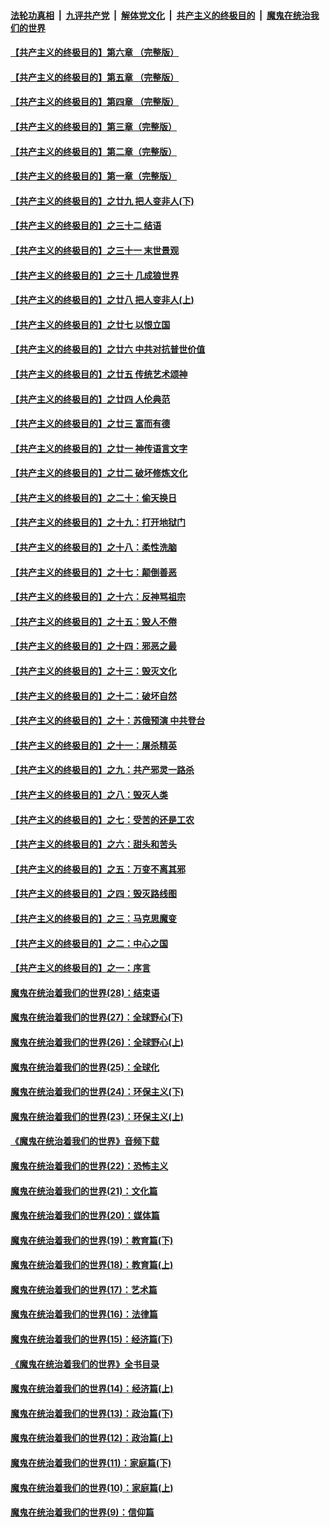 ####  [法轮功真相](../../../../basic/blob/master/README.md?t=04111201) &nbsp;|&nbsp; [九评共产党](../../../../9ping.md/blob/master/README.md?t=04111201) &nbsp;|&nbsp; [解体党文化](../../../../jtdwh.md/blob/master/README.md?t=04111201)  &nbsp;|&nbsp; [共产主义的终极目的](../../../../gczydzjmd.md/blob/master/README.md?t=04111201) &nbsp;|&nbsp; [魔鬼在统治我们的世界](../../../../mgztzwmdsj.md/blob/master/README.md?t=04111201) 

#### [【共产主义的终极目的】第六章 （完整版）](../pages/nsc422/n11428913.md?t=04111201) 

#### [【共产主义的终极目的】第五章 （完整版）](../pages/nsc422/n11428912.md?t=04111201) 

#### [【共产主义的终极目的】第四章 （完整版）](../pages/nsc422/n11428907.md?t=04111201) 

#### [【共产主义的终极目的】第三章（完整版）](../pages/nsc422/n11428848.md?t=04111201) 

#### [【共产主义的终极目的】第二章（完整版）](../pages/nsc422/n11428831.md?t=04111201) 

#### [【共产主义的终极目的】第一章（完整版）](../pages/nsc422/n11417651.md?t=04111201) 

#### [【共产主义的终极目的】之廿九 把人变非人(下)](../pages/nsc422/n11344140.md?t=04111201) 

#### [【共产主义的终极目的】之三十二 结语](../pages/nsc422/n11360535.md?t=04111201) 

#### [【共产主义的终极目的】之三十一 末世景观](../pages/nsc422/n11351129.md?t=04111201) 

#### [【共产主义的终极目的】之三十 几成狼世界](../pages/nsc422/n11348280.md?t=04111201) 

#### [【共产主义的终极目的】之廿八 把人变非人(上)](../pages/nsc422/n11340492.md?t=04111201) 

#### [【共产主义的终极目的】之廿七 以恨立国](../pages/nsc422/n11336944.md?t=04111201) 

#### [【共产主义的终极目的】之廿六 中共对抗普世价值](../pages/nsc422/n11324785.md?t=04111201) 

#### [【共产主义的终极目的】之廿五 传统艺术颂神](../pages/nsc422/n11296396.md?t=04111201) 

#### [【共产主义的终极目的】之廿四 人伦典范](../pages/nsc422/n11296397.md?t=04111201) 

#### [【共产主义的终极目的】之廿三 富而有德](../pages/nsc422/n11283598.md?t=04111201) 

#### [【共产主义的终极目的】之廿一 神传语言文字](../pages/nsc422/n11263265.md?t=04111201) 

#### [【共产主义的终极目的】之廿二 破坏修炼文化](../pages/nsc422/n11245728.md?t=04111201) 

#### [【共产主义的终极目的】之二十：偷天换日](../pages/nsc422/n11238846.md?t=04111201) 

#### [【共产主义的终极目的】之十九：打开地狱门](../pages/nsc422/n11206376.md?t=04111201) 

#### [【共产主义的终极目的】之十八：柔性洗脑](../pages/nsc422/n11199994.md?t=04111201) 

#### [【共产主义的终极目的】之十七：颠倒善恶](../pages/nsc422/n11179782.md?t=04111201) 

#### [【共产主义的终极目的】之十六：反神骂祖宗](../pages/nsc422/n11166798.md?t=04111201) 

#### [【共产主义的终极目的】之十五：毁人不倦](../pages/nsc422/n11166792.md?t=04111201) 

#### [【共产主义的终极目的】之十四：邪恶之最](../pages/nsc422/n11150249.md?t=04111201) 

#### [【共产主义的终极目的】之十三：毁灭文化](../pages/nsc422/n11135227.md?t=04111201) 

#### [【共产主义的终极目的】之十二：破坏自然](../pages/nsc422/n11135214.md?t=04111201) 

#### [【共产主义的终极目的】之十：苏俄预演 中共登台](../pages/nsc422/n11118424.md?t=04111201) 

#### [【共产主义的终极目的】之十一：屠杀精英](../pages/nsc422/n11118442.md?t=04111201) 

#### [【共产主义的终极目的】之九：共产邪灵一路杀](../pages/nsc422/n11114139.md?t=04111201) 

#### [【共产主义的终极目的】之八：毁灭人类](../pages/nsc422/n11108503.md?t=04111201) 

#### [【共产主义的终极目的】之七：受苦的还是工农](../pages/nsc422/n11101809.md?t=04111201) 

#### [【共产主义的终极目的】之六：甜头和苦头](../pages/nsc422/n11096971.md?t=04111201) 

#### [【共产主义的终极目的】之五：万变不离其邪](../pages/nsc422/n11091285.md?t=04111201) 

#### [【共产主义的终极目的】之四：毁灭路线图](../pages/nsc422/n11086284.md?t=04111201) 

#### [【共产主义的终极目的】之三：马克思魔变](../pages/nsc422/n11061941.md?t=04111201) 

#### [【共产主义的终极目的】之二：中心之国](../pages/nsc422/n11047728.md?t=04111201) 

#### [【共产主义的终极目的】之一：序言](../pages/nsc422/n11086077.md?t=04111201) 

#### [魔鬼在统治着我们的世界(28)：结束语](../pages/nsc422/n10936246.md?t=04111201) 

#### [魔鬼在统治着我们的世界(27)：全球野心(下)](../pages/nsc422/n10928319.md?t=04111201) 

#### [魔鬼在统治着我们的世界(26)：全球野心(上)](../pages/nsc422/n10900318.md?t=04111201) 

#### [魔鬼在统治着我们的世界(25)：全球化](../pages/nsc422/n10788205.md?t=04111201) 

#### [魔鬼在统治着我们的世界(24)：环保主义(下)](../pages/nsc422/n10695307.md?t=04111201) 

#### [魔鬼在统治着我们的世界(23)：环保主义(上)](../pages/nsc422/n10688613.md?t=04111201) 

#### [《魔鬼在统治着我们的世界》音频下载](../pages/nsc422/n10635553.md?t=04111201) 

#### [魔鬼在统治着我们的世界(22)：恐怖主义](../pages/nsc422/n10614727.md?t=04111201) 

#### [魔鬼在统治着我们的世界(21)：文化篇](../pages/nsc422/n10597706.md?t=04111201) 

#### [魔鬼在统治着我们的世界(20)：媒体篇](../pages/nsc422/n10586579.md?t=04111201) 

#### [魔鬼在统治着我们的世界(19)：教育篇(下)](../pages/nsc422/n10564808.md?t=04111201) 

#### [魔鬼在统治着我们的世界(18)：教育篇(上)](../pages/nsc422/n10526970.md?t=04111201) 

#### [魔鬼在统治着我们的世界(17)：艺术篇](../pages/nsc422/n10499093.md?t=04111201) 

#### [魔鬼在统治着我们的世界(16)：法律篇](../pages/nsc422/n10485969.md?t=04111201) 

#### [魔鬼在统治着我们的世界(15)：经济篇(下)](../pages/nsc422/n10469975.md?t=04111201) 

#### [《魔鬼在统治着我们的世界》全书目录](../pages/nsc422/n10464261.md?t=04111201) 

#### [魔鬼在统治着我们的世界(14)：经济篇(上)](../pages/nsc422/n10457370.md?t=04111201) 

#### [魔鬼在统治着我们的世界(13)：政治篇(下)](../pages/nsc422/n10448270.md?t=04111201) 

#### [魔鬼在统治着我们的世界(12)：政治篇(上)](../pages/nsc422/n10444576.md?t=04111201) 

#### [魔鬼在统治着我们的世界(11)：家庭篇(下)](../pages/nsc422/n10440961.md?t=04111201) 

#### [魔鬼在统治着我们的世界(10)：家庭篇(上)](../pages/nsc422/n10435448.md?t=04111201) 

#### [魔鬼在统治着我们的世界(9)：信仰篇](../pages/nsc422/n10432159.md?t=04111201) 

